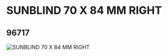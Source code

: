 # SUNBLIND 70 X 84 MM RIGHT
## 96717
![SUNBLIND 70 X 84 MM RIGHT](https://lc-www-live-s.legocdn.com/media/bricks/5/2/4630044.jpg)